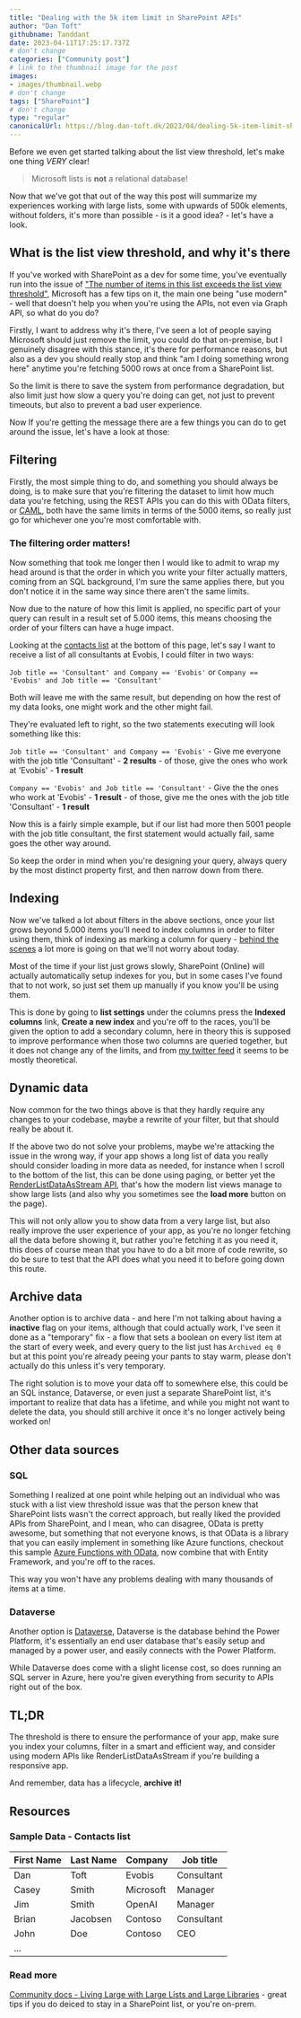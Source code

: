 ```yaml
---
title: "Dealing with the 5k item limit in SharePoint APIs"
author: "Dan Toft"
githubname: Tanddant
date: 2023-04-11T17:25:17.737Z
# don't change
categories: ["Community post"]
# link to the thumbnail image for the post
images:
- images/thumbnail.webp
# don't change
tags: ["SharePoint"]
# don't change
type: "regular"
canonicalUrl: https://blog.dan-toft.dk/2023/04/dealing-5k-item-limit-sharepoint-apis/
---
```



Before we even get started talking about the list view threshold, let's make one thing *VERY* clear!

> Microsoft lists is **not** a relational database!

Now that we've got that out of the way this post will summarize my experiences working with large lists, some with upwards of 500k elements, without folders, it's more than possible - is it a good idea? - let's have a look.

## What is the list view threshold, and why it's there

If you've worked with SharePoint as a dev for some time, you've eventually run into the issue of ["The number of items in this list exceeds the list view threshold"](https://learn.microsoft.com/sharepoint/troubleshoot/lists-and-libraries/items-exceeds-list-view-threshold), Microsoft has a few tips on it, the main one being "use modern" - well that doesn't help you when you're using the APIs, not even via Graph API, so what do you do?

Firstly, I want to address why it's there, I've seen a lot of people saying Microsoft should just remove the limit, you could do that on-premise, but I genuinely disagree with this stance, it's there for performance reasons, but also as a dev you should really stop and think "am I doing something wrong here" anytime you're fetching 5000 rows at once from a SharePoint list.

So the limit is there to save the system from performance degradation, but also limit just how slow a query you're doing can get, not just to prevent timeouts, but also to prevent a bad user experience.

Now If you're getting the message there are a few things you can do to get around the issue, let's have a look at those:

## Filtering

Firstly, the most simple thing to do, and something you should always be doing, is to make sure that you're filtering the dataset to limit how much data you're fetching, using the REST APIs you can do this with OData filters, or [CAML](/blog/post/caml-query-what-is-it/), both have the same limits in terms of the 5000 items, so really just go for whichever one you're most comfortable with.

### The filtering order matters!

Now something that took me longer then I would like to admit to wrap my head around is that the order in which you write your filter actually matters, coming from an SQL background, I'm sure the same applies there, but you don't notice it in the same way since there aren't the same limits.

Now due to the nature of how this limit is applied, no specific part of your query can result in a result set of 5.000 items, this means choosing the order of your filters can have a huge impact.

Looking at the [contacts list](#sample-data---contacts-list) at the bottom of this page, let's say I want to receive a list of all consultants at Evobis, I could filter in two ways:

`Job title == 'Consultant' and Company == 'Evobis'` or `Company == 'Evobis' and Job title == 'Consultant'`

Both will leave me with the same result, but depending on how the rest of my data looks, one might work and the other might fail.

They're evaluated left to right, so the two statements executing will look something like this:

`Job title == 'Consultant' and Company == 'Evobis'` - Give me everyone with the job title 'Consultant' - **2 results** - of those, give the ones who work at 'Evobis' - **1 result**


`Company == 'Evobis' and Job title == 'Consultant'` - Give the the ones who work at 'Evobis' - **1 result** - of those, give me the ones with the job title 'Consultant' - **1 result**

Now this is a fairly simple example, but if our list had more then 5001 people with the job title consultant, the first statement would actually fail, same goes the other way around.

So keep the order in mind when you're designing your query, always query by the most distinct property first, and then narrow down from there.

## Indexing

Now we've talked a lot about filters in the above sections, once your list grows beyond 5.000 items you'll need to index columns in order to filter using them, think of indexing as marking a column for query - [behind the scenes](https://www.vrdmn.com/2012/11/sharepoint-list-indexes-under-hood.html) a lot more is going on that we'll not worry about today.

Most of the time if your list just grows slowly, SharePoint (Online) will actually automatically setup indexes for you, but in some cases I've found that to not work, so just set them up manually if you know you'll be using them.

This is done by going to **list settings** under the columns press the **Indexed columns** link, **Create a new index** and you're off to the races, you'll be given the option to add a secondary column, here in theory this is supposed to improve performance when those two columns are queried together, but it does not change any of the limits, and from [my twitter feed](https://twitter.com/tanddant/status/1644069468476264456) it seems to be mostly theoretical.

## Dynamic data

Now common for the two things above is that they hardly require any changes to your codebase, maybe a rewrite of your filter, but that should really be about it.

If the above two do not solve your problems, maybe we're attacking the issue in the wrong way, if your app shows a long list of data you really should consider loading in more data as needed, for instance when I scroll to the bottom of the list, this can be done using paging, or better yet the [RenderListDataAsStream API](https://learn.microsoft.com/dotnet/api/microsoft.sharepoint.client.list.renderlistdataasstream?view=sharepoint-csom), that's how the modern list views manage to show large lists (and also why you sometimes see the **load more** button on the page).

This will not only allow you to show data from a very large list, but also really improve the user experience of your app, as you're no longer fetching all the data before showing it, but rather you're fetching it as you need it, this does of course mean that you have to do a bit more of code rewrite, so do be sure to test that the API does what you need it to before going down this route.

## Archive data

Another option is to archive data - and here I'm not talking about having a **inactive** flag on your items, although that could actually work, I've seen it done as a "temporary" fix - a flow that sets a boolean on every list item at the start of every week, and every query to the list just has `Archived eq 0` but at this point you're already peeing your pants to stay warm, please don't actually do this unless it's very temporary.

The right solution is to move your data off to somewhere else, this could be an SQL instance, Dataverse, or even just a separate SharePoint list, it's important to realize that data has a lifetime, and while you might not want to delete the data, you should still archive it once it's no longer actively being worked on!

## Other data sources

### SQL

Something I realized at one point while helping out an individual who was stuck with a list view threshold issue was that the person knew that SharePoint lists wasn't the correct approach, but really liked the provided APIs from SharePoint, and I mean, who can disagree, OData is pretty awesome, but something that not everyone knows, is that OData is a library that you can easily implement in something like Azure functions, checkout this sample [Azure Functions with OData](https://github.com/xuzhg/WebApiSample/tree/main/AzureFuncDemo), now combine that with Entity Framework, and you're off to the races.

This way you won't have any problems dealing with many thousands of items at a time.

### Dataverse

Another option is [Dataverse](https://learn.microsoft.com/da-dk/power-apps/maker/data-platform/data-platform-intro), Dataverse is the database behind the Power Platform, it's essentially an end user database that's easily setup and managed by a power user, and easily connects with the Power Platform.

While Dataverse does come with a slight license cost, so does running an SQL server in Azure, here you're given everything from security to APIs right out of the box.

## TL;DR

The threshold is there to ensure the performance of your app, make sure you index your columns, filter in a smart and efficient way, and consider using modern APIs like RenderListDataAsStream if you're building a responsive app.

And remember, data has a lifecycle, **archive it!**

## Resources
### Sample Data - Contacts list

| First Name | Last Name | Company   | Job title  |
| ---------- | --------- | --------- | ---------- |
| Dan        | Toft      | Evobis    | Consultant |
| Casey      | Smith     | Microsoft | Manager    |
| Jim        | Smith     | OpenAI    | Manager    |
| Brian      | Jacobsen  | Contoso   | Consultant |
| John       | Doe       | Contoso   | CEO        |
| ...        |           |           |            |

### Read more

[Community docs - Living Large with Large Lists and Large Libraries](https://learn.microsoft.com/microsoft-365/community/large-lists-large-libraries-in-sharepoint) - great tips if you do deiced to stay in a SharePoint list, or you're on-prem.
